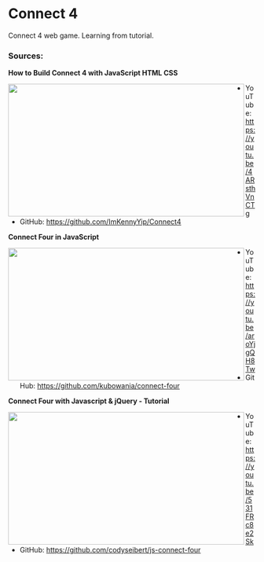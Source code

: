 # Connect 4
Connect 4 web game.
Learning from tutorial.

### Sources:

**How to Build Connect 4 with JavaScript HTML CSS**
<div>
  
<img align="left" width="480" height="270" src="https://img.youtube.com/vi/4ARsthVnCTg/maxresdefault.jpg"/>

</div>

- YouTube: https://youtu.be/4ARsthVnCTg
- GitHub: https://github.com/ImKennyYip/Connect4

**Connect Four in JavaScript**
<div>

<img align="left" width="480" height="270" src="https://img.youtube.com/vi/aroYjgQH8Tw/maxresdefault.jpg"/>

</div>

- YouTube: https://youtu.be/aroYjgQH8Tw
- GitHub: https://github.com/kubowania/connect-four

**Connect Four with Javascript & jQuery - Tutorial**
<div>

<img align="left" width="480" height="270" src="https://img.youtube.com/vi/531FRc8e2Sk/maxresdefault.jpg"/>

</div>

- YouTube: https://youtu.be/531FRc8e2Sk
- GitHub: https://github.com/codyseibert/js-connect-four

